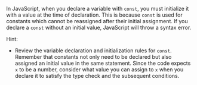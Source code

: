 In JavaScript, when you declare a variable with `const`, you must initialize it with a value at the time of declaration. This is because `const` is used for constants which cannot be reassigned after their initial assignment. If you declare a `const` without an initial value, JavaScript will throw a syntax error.

Hint:
- Review the variable declaration and initialization rules for `const`. Remember that constants not only need to be declared but also assigned an initial value in the same statement. Since the code expects `x` to be a number, consider what value you can assign to `x` when you declare it to satisfy the type check and the subsequent conditions.
